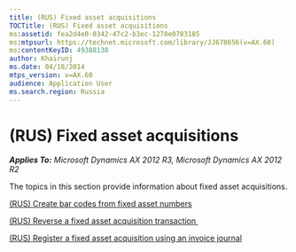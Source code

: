 ```yaml
---
title: (RUS) Fixed asset acquisitions
TOCTitle: (RUS) Fixed asset acquisitions
ms:assetid: fea2d4e0-0342-47c2-b3ec-1278e0783185
ms:mtpsurl: https://technet.microsoft.com/library/JJ678656(v=AX.60)
ms:contentKeyID: 49388138
author: Khairunj
ms.date: 04/18/2014
mtps_version: v=AX.60
audience: Application User
ms.search.region: Russia
---
```


# (RUS) Fixed asset acquisitions 


_**Applies To:** Microsoft Dynamics AX 2012 R3, Microsoft Dynamics AX 2012 R2_

The topics in this section provide information about fixed asset acquisitions.

[(RUS) Create bar codes from fixed asset numbers](rus-create-bar-codes-from-fixed-asset-numbers.md)

[(RUS) Reverse a fixed asset acquisition transaction ](rus-reverse-a-fixed-asset-acquisition-transaction.md)

[(RUS) Register a fixed asset acquisition using an invoice journal](rus-register-a-fixed-asset-acquisition-using-an-invoice-journal.md)

  


